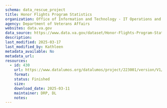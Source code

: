 ```yaml
---
schema: data_rescue_project 
title: Honor Flights Program Statistics
organization: Office of Information and Technology - IT Operations and Services (ITOPS)
agency: Department of Veterans Affairs
websites: data.va.gov
data_source: https://www.data.va.gov/dataset/Honor-Flights-Program-Statistics/e882-axg7
description: 
last_modified: 2025-03-17
last_modified_by: Kathleen
metadata_available: No
metadata_url: 
resources:
  - id: 430
    url: https://www.datalumos.org/datalumos/project/223001/version/V1/view
    format: 
    status: Finished
    size: 
    download_date: 2025-03-11
    maintainer: DRP, DL
    notes: 
---
```

